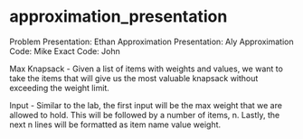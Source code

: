 # approximation_presentation

Problem Presentation: Ethan
Approximation Presentation: Aly
Approximation Code: Mike
Exact Code: John

Max Knapsack - Given a list of items with weights and values, we want to take the items that will give us the most valuable knapsack without exceeding the
weight limit. 

Input - Similar to the lab, the first input will be the max weight that we are allowed to hold. This will be followed by a number of items, n.
Lastly, the next n lines will be formatted as item name value weight.
